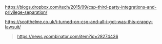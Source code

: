 https://blogs.dropbox.com/tech/2015/09/csp-third-party-integrations-and-privilege-separation/

https://scotthelme.co.uk/i-turned-on-csp-and-all-i-got-was-this-crappy-lawsuit/
> https://news.ycombinator.com/item?id=28274436
